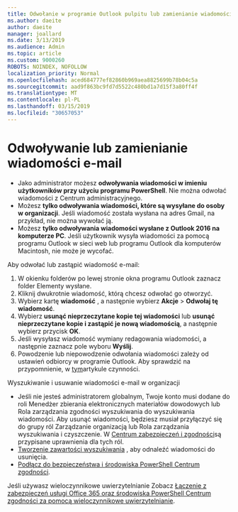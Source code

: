 ```yaml
---
title: Odwołanie w programie Outlook pulpitu lub zamienianie wiadomości e-mail
ms.author: daeite
author: daeite
manager: joallard
ms.date: 3/13/2019
ms.audience: Admin
ms.topic: article
ms.custom: 9000260
ROBOTS: NOINDEX, NOFOLLOW
localization_priority: Normal
ms.openlocfilehash: aced684777ef82860b969aea8825699b78b04c5a
ms.sourcegitcommit: aad9f863bc9fd7d5522c480bd1a7d15f3a80ff4f
ms.translationtype: MT
ms.contentlocale: pl-PL
ms.lasthandoff: 03/15/2019
ms.locfileid: "30657053"
---
```

# <a name="recall-or-replace-an-email-message"></a>Odwoływanie lub zamienianie wiadomości e-mail

- Jako administrator możesz **odwoływania wiadomości w imieniu użytkowników przy użyciu programu PowerShell**. Nie można odwołać wiadomości z Centrum administracyjnego.
- Możesz **tylko odwoływania wiadomości, które są wysyłane do osoby w organizacji**. Jeśli wiadomość została wysłana na adres Gmail, na przykład, nie można wywołać ją.
- Możesz **tylko odwoływania wiadomości wysłane z Outlook 2016 na komputerze PC**. Jeśli użytkownik wysyła wiadomości za pomocą programu Outlook w sieci web lub programu Outlook dla komputerów Macintosh, nie może je wycofać.

Aby odwołać lub zastąpić wiadomość e-mail:

1. W okienku folderów po lewej stronie okna programu Outlook zaznacz folder Elementy wysłane.
1. Kliknij dwukrotnie wiadomość, którą chcesz odwołać go otworzyć.
1. Wybierz kartę **wiadomość** , a następnie wybierz **Akcje** > **Odwołaj tę wiadomość**.
1. Wybierz **usunąć nieprzeczytane kopie tej wiadomości** lub **usunąć nieprzeczytane kopie i zastąpić je nową wiadomością**, a następnie wybierz przycisk **OK**.
1. Jeśli wysyłasz wiadomość wymiany redagowania wiadomości, a następnie zaznacz pole wyboru **Wyślij**.
1. Powodzenie lub niepowodzenie odwołania wiadomości zależy od ustawień odbiorcy w programie Outlook. Aby sprawdzić na przypomnienie, w [tym](https://support.office.com/article/35027f88-d655-4554-b4f8-6c0729a723a0)artykule czynności.

Wyszukiwanie i usuwanie wiadomości e-mail w organizacji

- Jeśli nie jesteś administratorem globalnym, Twoje konto musi dodane do roli Menedżer zbierania elektronicznych materiałów dowodowych lub Rola zarządzania zgodności wyszukiwania do wyszukiwania wiadomości. Aby usunąć wiadomości, będziesz musiał przyłączyć się do grupy ról Zarządzanie organizacją lub Rola zarządzania wyszukiwania i czyszczenie. W [Centrum zabezpieczeń i zgodności](https://go.microsoft.com/fwlink/?linkid=2083731)są przypisane uprawnienia dla tych ról.
- [Tworzenie zawartości wyszukiwania](https://docs.microsoft.com/office365/securitycompliance/content-search) , aby odnaleźć wiadomości do usunięcia.
- [Podłącz do bezpieczeństwa i środowiska PowerShell Centrum zgodności](https://docs.microsoft.com/powershell/exchange/office-365-scc/connect-to-scc-powershell/connect-to-scc-powershell?view=exchange-ps).

Jeśli używasz wieloczynnikowe uwierzytelnianie Zobacz [Łączenie z zabezpieczeń usługi Office 365 oraz środowiska PowerShell Centrum zgodności za pomocą wieloczynnikowe uwierzytelnianie](https://docs.microsoft.com/powershell/exchange/office-365-scc/connect-to-scc-powershell/mfa-connect-to-scc-powershell?view=exchange-ps).